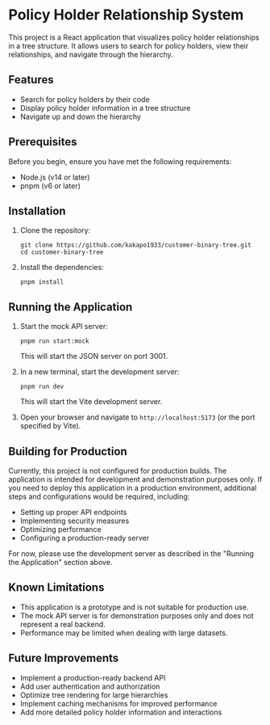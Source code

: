 # Policy Holder Relationship System

This project is a React application that visualizes policy holder relationships in a tree structure. It allows users to search for policy holders, view their relationships, and navigate through the hierarchy.

## Features

- Search for policy holders by their code
- Display policy holder information in a tree structure
- Navigate up and down the hierarchy

## Prerequisites

Before you begin, ensure you have met the following requirements:

- Node.js (v14 or later)
- pnpm (v6 or later)

## Installation

1. Clone the repository:
   ```
   git clone https://github.com/kakapo1933/customer-binary-tree.git
   cd customer-binary-tree
   ```

2. Install the dependencies:
   ```
   pnpm install
   ```

## Running the Application

1. Start the mock API server:
   ```
   pnpm run start:mock
   ```
   This will start the JSON server on port 3001.

2. In a new terminal, start the development server:
   ```
   pnpm run dev
   ```
   This will start the Vite development server.

3. Open your browser and navigate to `http://localhost:5173` (or the port specified by Vite).

## Building for Production

Currently, this project is not configured for production builds. The application is intended for development and demonstration purposes only. If you need to deploy this application in a production environment, additional steps and configurations would be required, including:

- Setting up proper API endpoints
- Implementing security measures
- Optimizing performance
- Configuring a production-ready server

For now, please use the development server as described in the "Running the Application" section above.

## Known Limitations

- This application is a prototype and is not suitable for production use.
- The mock API server is for demonstration purposes only and does not represent a real backend.
- Performance may be limited when dealing with large datasets.

## Future Improvements

- Implement a production-ready backend API
- Add user authentication and authorization
- Optimize tree rendering for large hierarchies
- Implement caching mechanisms for improved performance
- Add more detailed policy holder information and interactions
